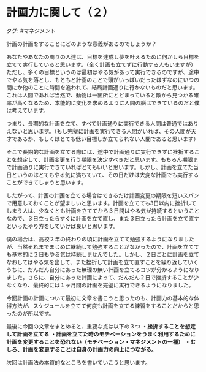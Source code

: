 # 計画力に関して（２）
 
タグ: #マネジメント

計画の計画をすることにどのような意義があるのでしょうか？
 
あなたやあなたの周りの人達は、目標を達成し夢を叶えるために何かしら目標を立てて実行していると思います。（全く計画も立てずに行動する人もいますが）
ただし、多くの目標というのは最初はやる気があって実行できるのですが、途中でやる気を落とし、もともと計画のことで頭がいっぱいだったはずなのにいつの間にか他のことに時間を追われて、結局計画通りに行かないものだと思います。これは人間であれば当然で、動物は一箇所にとどまっていると敵から見つかる確率が高くなるため、本能的に変化を求めるように人間の脳はできているのだと僕は考えています。
 
つまり、長期的な計画を立て、すべて計画通りに実行できる人間は普通ではありえないと思います。（もし完璧に計画を実行できる人間がいれば、その人間が天才であるか、もしくはとても低い目標しか立てられない人間であると思います）
 
そこで長期的な計画を立てる際には、途中で計画通りに実行できずに挫折することを想定して、計画変更を行う期限を決定すべきだと思います。もちろん期限まで計画通りに実行できていればとてもいいと思います。しかし、計画を立てた当日というのはとてもやる気に満ちていて、その日だけは大変な計画でも実行することができてしまうと思います。
 
したがって、計画の計画を立てる場合はできるだけ計画変更の期限を短いスパンで用意しておくことが望ましいと思います。計画を立てても3日以内に挫折してしまう人は、少なくとも計画を立ててから３日間はやる気が持続するということなので、３日立ったらすぐに計画を立て直し、また３日立ったら計画を立て直すといったやり方をしていけば良いと思います。
 
僕の場合は、高校２年の終わりの頃に計画を立てて勉強するようになりましたが、当然それまでまじめに継続して勉強することがなかったので、計画を立てても基本的に２日もやる気は持続しませんでした。しかし、２日ごとに計画を立てなおしてはやる気を出して、また挫折して計画を立て直すことを繰り返していくうちに、だんだん自分にあった無理の無い計画を立てるコツが分かるようになりました。さらに、自分にあった計画によって、だんだん２日で挫折することが少なくなり、最終的には１ヶ月間の計画を完璧に実行できるようになりました。
 
今回計画の計画について最初に文章を書こうと思ったのも、計画力の基本的な体得方法が、スケジュールを立てて何度も計画を立てる練習をすることだからと思ったのが所以です。
 
最後に今回の文章をまとめると、重要な点は以下の３つ
**・挫折することを想定して計画を立てる**
**・計画を立てた時のモチベーションをうまく利用するために計画を変更することを恐れない（モチベーション・マネジメントの一種）**
**・むしろ、計画を変更することは自身の計画力の向上につながる。**
 
次回は計画法の本質的なところを書いていこうと思います。

